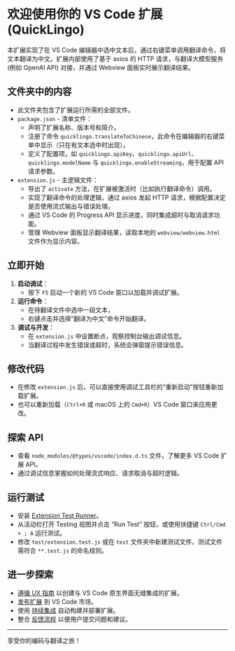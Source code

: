 # 欢迎使用你的 VS Code 扩展 (QuickLingo)

本扩展实现了在 VS Code 编辑器中选中文本后，通过右键菜单调用翻译命令，将文本翻译为中文。扩展内部使用了基于 axios 的 HTTP 请求，与翻译大模型服务(例如 OpenAI API) 对接，并通过 Webview 面板实时展示翻译结果。

## 文件夹中的内容

* 此文件夹包含了扩展运行所需的全部文件。
* `package.json` - 清单文件：
  * 声明了扩展名称、版本号和简介。
  * 注册了命令 `quicklingo.translateToChinese`，此命令在编辑器的右键菜单中显示（只在有文本选中时出现）。
  * 定义了配置项，如 `quicklingo.apiKey`、`quicklingo.apiUrl`、`quicklingo.modelName` 与 `quicklingo.enableStreaming`，用于配置 API 请求参数。
* `extension.js` - 主逻辑文件：
  * 导出了 `activate` 方法，在扩展被激活时（比如执行翻译命令）调用。
  * 实现了翻译命令的处理逻辑，通过 axios 发起 HTTP 请求，根据配置决定是否使用流式输出与错误处理。
  * 通过 VS Code 的 Progress API 显示进度，同时集成超时与取消请求功能。
  * 管理 Webview 面板显示翻译结果，读取本地的 `webview/webview.html` 文件作为显示内容。

## 立即开始

1. **启动调试**：
   - 按下 `F5` 启动一个新的 VS Code 窗口以加载并调试扩展。
2. **运行命令**：
   - 在待翻译文件中选中一段文本，
   - 右键点击并选择“翻译为中文”命令开始翻译。
3. **调试与开发**：
   - 在 `extension.js` 中设置断点，观察控制台输出调试信息。
   - 当翻译过程中发生错误或超时，系统会弹窗提示错误信息。

## 修改代码

* 在修改 `extension.js` 后，可以直接使用调试工具栏的“重新启动”按钮重新加载扩展。
* 也可以重新加载（`Ctrl+R` 或 macOS 上的 `Cmd+R`）VS Code 窗口来应用更改。

## 探索 API

* 查看 `node_modules/@types/vscode/index.d.ts` 文件，了解更多 VS Code 扩展 API。
* 通过调试信息掌握如何处理流式响应、请求取消与超时逻辑。

## 运行测试

* 安装 [Extension Test Runner](https://marketplace.visualstudio.com/items?itemName=ms-vscode.extension-test-runner)。
* 从活动栏打开 Testing 视图并点击 “Run Test” 按钮，或使用快捷键 `Ctrl/Cmd + ; A` 运行测试。
* 修改 `test/extension.test.js` 或在 `test` 文件夹中新建测试文件，测试文件需符合 `**.test.js` 的命名规则。

## 进一步探索

* [遵循 UX 指南](https://code.visualstudio.com/api/ux-guidelines/overview) 以创建与 VS Code 原生界面无缝集成的扩展。
* [发布扩展](https://code.visualstudio.com/api/working-with-extensions/publishing-extension) 到 VS Code 市场。
* 使用 [持续集成](https://code.visualstudio.com/api/working-with-extensions/continuous-integration) 自动构建并部署扩展。
* 整合 [反馈流程](https://code.visualstudio.com/api/get-started/wrapping-up#issue-reporting) 以便用户提交问题和建议。

---
享受你的编码与翻译之旅！